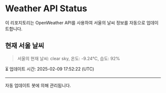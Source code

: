 
# Weather API Status

이 리포지토리는 OpenWeather API를 사용하여 서울의 날씨 정보를 자동으로 업데이트합니다.

## 현재 서울 날씨
> 서울의 현재 날씨: clear sky, 온도: -9.24°C, 습도: 92%

⏳ 업데이트 시간: 2025-02-09 17:52:22 (UTC)

---
자동 업데이트 봇에 의해 관리됩니다.
